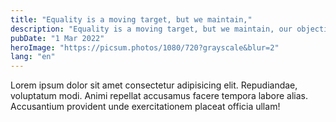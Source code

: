 ```yaml
---
title: "Equality is a moving target, but we maintain,"
description: "Equality is a moving target, but we maintain, our objective is to not exist one day."
pubDate: "1 Mar 2022"
heroImage: "https://picsum.photos/1080/720?grayscale&blur=2"
lang: "en"
---
```


Lorem ipsum dolor sit amet consectetur adipisicing elit. Repudiandae, voluptatum modi. Animi repellat accusamus facere tempora labore alias. Accusantium provident unde exercitationem placeat officia ullam!
